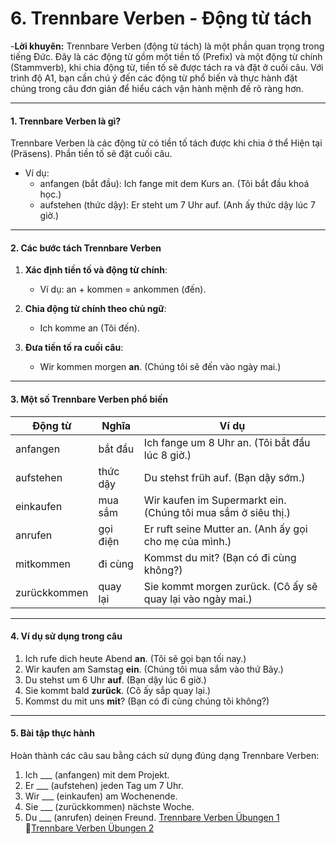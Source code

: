 # 6. Trennbare Verben - Động từ tách

-**Lời khuyên:** Trennbare Verben (động từ tách) là một phần quan trọng trong tiếng Đức. Đây là các động từ gồm một tiền tố (Prefix) và một động từ chính (Stammverb), khi chia động từ, tiền tố sẽ được tách ra và đặt ở cuối câu. Với trình độ A1, bạn cần chú ý đến các động từ phổ biến và thực hành đặt chúng trong câu đơn giản để hiểu cách vận hành mệnh đề rõ ràng hơn.

---

#### 1. Trennbare Verben là gì?

Trennbare Verben là các động từ có tiền tố tách được khi chia ở thể Hiện tại (Präsens). Phần tiền tố sẽ đặt cuối câu.

- Ví dụ:
    - anfangen (bắt đầu): Ich fange mit dem Kurs an. (Tôi bắt đầu khoá học.)
    - aufstehen (thức dậy): Er steht um 7 Uhr auf. (Anh ấy thức dậy lúc 7 giờ.)

---

#### 2. Các bước tách Trennbare Verben

1. **Xác định tiền tố và động từ chính**:
    
    - Ví dụ: an + kommen = ankommen (đến).
2. **Chia động từ chính theo chủ ngữ**:
    
    - Ich komme an (Tôi đến).
3. **Đưa tiền tố ra cuối câu**:
    
    - Wir kommen morgen **an**. (Chúng tôi sẽ đến vào ngày mai.)

---

#### 3. Một số Trennbare Verben phổ biến

|**Động từ**|**Nghĩa**|**Ví dụ**|
|---|---|---|
|anfangen|bắt đầu|Ich fange um 8 Uhr an. (Tôi bắt đầu lúc 8 giờ.)|
|aufstehen|thức dậy|Du stehst früh auf. (Bạn dậy sớm.)|
|einkaufen|mua sắm|Wir kaufen im Supermarkt ein. (Chúng tôi mua sắm ở siêu thị.)|
|anrufen|gọi điện|Er ruft seine Mutter an. (Anh ấy gọi cho mẹ của mình.)|
|mitkommen|đi cùng|Kommst du mit? (Bạn có đi cùng không?)|
|zurückkommen|quay lại|Sie kommt morgen zurück. (Cô ấy sẽ quay lại vào ngày mai.)|

---

#### 4. Ví dụ sử dụng trong câu

1. Ich rufe dich heute Abend **an**. (Tôi sẽ gọi bạn tối nay.)
2. Wir kaufen am Samstag **ein**. (Chúng tôi mua sắm vào thứ Bảy.)
3. Du stehst um 6 Uhr **auf**. (Bạn dậy lúc 6 giờ.)
4. Sie kommt bald **zurück**. (Cô ấy sắp quay lại.)
5. Kommst du mit uns **mit**? (Bạn có đi cùng chúng tôi không?)

---

#### 5. Bài tập thực hành

Hoàn thành các câu sau bằng cách sử dụng đúng dạng Trennbare Verben:

1. Ich ___ (anfangen) mit dem Projekt.
2. Er ___ (aufstehen) jeden Tag um 7 Uhr.
3. Wir ___ (einkaufen) am Wochenende.
4. Sie ___ (zurückkommen) nächste Woche.
5. Du ___ (anrufen) deinen Freund.
[Trennbare Verben Übungen 1](https://mein-deutschbuch.de/grammatikuebungen-trennbare-verben.html)
[Trennbare Verben Übungen 2](https://kyrosschule.de/trennbare-verben-ubungen/#google_vignette)
